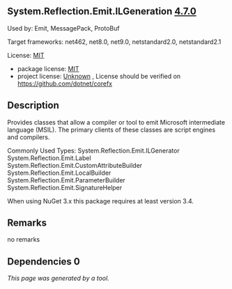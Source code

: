 System.Reflection.Emit.ILGeneration [4.7.0](https://www.nuget.org/packages/System.Reflection.Emit.ILGeneration/4.7.0)
--------------------

Used by: Emit, MessagePack, ProtoBuf

Target frameworks: net462, net8.0, net9.0, netstandard2.0, netstandard2.1

License: [MIT](../../../../licenses/mit) 

- package license: [MIT](https://licenses.nuget.org/MIT) 
- project license: [Unknown](https://github.com/dotnet/corefx) , License should be verified on https://github.com/dotnet/corefx

Description
-----------
Provides classes that allow a compiler or tool to emit Microsoft intermediate language (MSIL). The primary clients of these classes are script engines and compilers.

Commonly Used Types:
System.Reflection.Emit.ILGenerator
System.Reflection.Emit.Label
System.Reflection.Emit.CustomAttributeBuilder
System.Reflection.Emit.LocalBuilder
System.Reflection.Emit.ParameterBuilder
System.Reflection.Emit.SignatureHelper
 
When using NuGet 3.x this package requires at least version 3.4.

Remarks
-----------
no remarks


Dependencies 0
-----------


*This page was generated by a tool.*